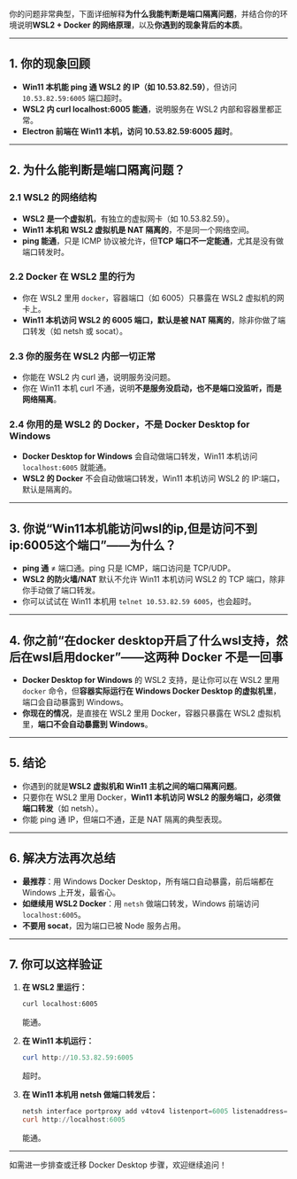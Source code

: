你的问题非常典型，下面详细解释**为什么我能判断是端口隔离问题**，并结合你的环境说明**WSL2 + Docker 的网络原理**，以及**你遇到的现象背后的本质**。

---

## 1. 你的现象回顾

- **Win11 本机能 ping 通 WSL2 的 IP（如 10.53.82.59）**，但访问 `10.53.82.59:6005` 端口超时。
- **WSL2 内 curl localhost:6005 能通**，说明服务在 WSL2 内部和容器里都正常。
- **Electron 前端在 Win11 本机，访问 10.53.82.59:6005 超时**。

---

## 2. 为什么能判断是端口隔离问题？

### 2.1 WSL2 的网络结构

- **WSL2 是一个虚拟机**，有独立的虚拟网卡（如 10.53.82.59）。
- **Win11 本机和 WSL2 虚拟机是 NAT 隔离的**，不是同一个网络空间。
- **ping 能通**，只是 ICMP 协议被允许，但**TCP 端口不一定能通**，尤其是没有做端口转发时。

### 2.2 Docker 在 WSL2 里的行为

- 你在 WSL2 里用 `docker`，容器端口（如 6005）只暴露在 WSL2 虚拟机的网卡上。
- **Win11 本机访问 WSL2 的 6005 端口，默认是被 NAT 隔离的**，除非你做了端口转发（如 netsh 或 socat）。

### 2.3 你的服务在 WSL2 内部一切正常

- 你能在 WSL2 内 curl 通，说明服务没问题。
- 你在 Win11 本机 curl 不通，说明**不是服务没启动，也不是端口没监听，而是网络隔离**。

### 2.4 你用的是 WSL2 的 Docker，不是 Docker Desktop for Windows

- **Docker Desktop for Windows** 会自动做端口转发，Win11 本机访问 `localhost:6005` 就能通。
- **WSL2 的 Docker** 不会自动做端口转发，Win11 本机访问 WSL2 的 IP:端口，默认是隔离的。

---

## 3. 你说“Win11本机能访问wsl的ip,但是访问不到ip:6005这个端口”——为什么？

- **ping 通** ≠ 端口通。ping 只是 ICMP，端口访问是 TCP/UDP。
- **WSL2 的防火墙/NAT** 默认不允许 Win11 本机访问 WSL2 的 TCP 端口，除非你手动做了端口转发。
- 你可以试试在 Win11 本机用 `telnet 10.53.82.59 6005`，也会超时。

---

## 4. 你之前“在docker desktop开启了什么wsl支持，然后在wsl启用docker”——这两种 Docker 不是一回事

- **Docker Desktop for Windows** 的 WSL2 支持，是让你可以在 WSL2 里用 `docker` 命令，但**容器实际运行在 Windows Docker Desktop 的虚拟机里**，端口会自动暴露到 Windows。
- **你现在的情况**，是直接在 WSL2 里用 Docker，容器只暴露在 WSL2 虚拟机里，**端口不会自动暴露到 Windows**。

---

## 5. 结论

- 你遇到的就是**WSL2 虚拟机和 Win11 主机之间的端口隔离问题**。
- 只要你在 WSL2 里用 Docker，**Win11 本机访问 WSL2 的服务端口，必须做端口转发**（如 netsh）。
- 你能 ping 通 IP，但端口不通，正是 NAT 隔离的典型表现。

---

## 6. 解决方法再次总结

- **最推荐**：用 Windows Docker Desktop，所有端口自动暴露，前后端都在 Windows 上开发，最省心。
- **如继续用 WSL2 Docker**：用 `netsh` 做端口转发，Windows 前端访问 `localhost:6005`。
- **不要用 socat**，因为端口已被 Node 服务占用。

---

## 7. 你可以这样验证

1. **在 WSL2 里运行：**
   ```bash
   curl localhost:6005
   ```
   能通。

2. **在 Win11 本机运行：**
   ```powershell
   curl http://10.53.82.59:6005
   ```
   超时。

3. **在 Win11 本机用 netsh 做端口转发后：**
   ```powershell
   netsh interface portproxy add v4tov4 listenport=6005 listenaddress=0.0.0.0 connectport=6005 connectaddress=10.53.82.59
   curl http://localhost:6005
   ```
   能通。

---

如需进一步排查或迁移 Docker Desktop 步骤，欢迎继续追问！
